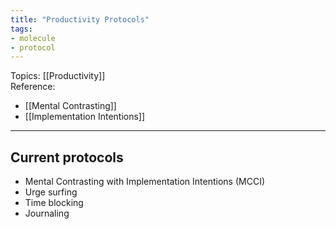 ```yaml
---
title: "Productivity Protocols"
tags:
- molecule
- protocol
---
```

Topics: [[Productivity]]  
Reference:  
- [[Mental Contrasting]]
- [[Implementation Intentions]]

---

## Current protocols
- Mental Contrasting with Implementation Intentions (MCCI)
- Urge surfing
- Time blocking
- Journaling

